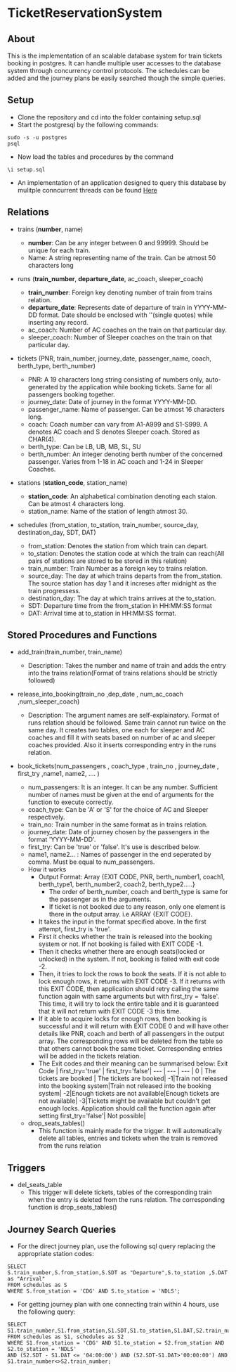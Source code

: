 # TicketReservationSystem

## About

This is the implementation of an scalable database system for train tickets booking in postgres. It can handle multiple user accesses to the database system through concurrency control protocols. The schedules can be added and the journey plans be easily searched though the simple queries.

## Setup

- Clone the repository and cd into the folder containing setup.sql
- Start the postgresql by the following commands:
```
sudo -s -u postgres
psql
```
- Now load the tables and procedures by the command
```
\i setup.sql
```
- An implementation of an application designed to query this database by mulitple conncurrent threads can be found [Here](https://github.com/Blue-coder89/CS301-Backend/)

## Relations

- trains (**number**, name)
    - **number**: Can be any integer between 0 and 99999. Should be unique for each train.
    - Name: A string representing name of the train. Can be atmost 50 characters long
    
- runs (**train_number**, **departure_date**, ac_coach, sleeper_coach)
    - **train_number**: Foreign key denoting number of train from trains relation.
    - **departure_date**: Represents date of departure of train in YYYY-MM-DD format. Date should be enclosed with ''(single quotes) while inserting any record.
    - ac_coach: Number of AC coaches on the train on that particular day.
    - sleeper_coach: Number of Sleeper coaches on the train on that particular day.
    
- tickets (PNR, train_number, journey_date, passenger_name, coach, berth_type, berth_number)
    - PNR: A 19 characters long string consisting of numbers only, auto-generated by the application while booking tickets. Same for all passengers booking together.
    - journey_date: Date of journey in the format YYYY-MM-DD.
    - passenger_name: Name of passenger. Can be atmost 16 characters long.
    - coach: Coach number can vary from A1-A999 and S1-S999. A denotes AC coach and S denotes Sleeper coach. Stored as CHAR(4).
    - berth_type: Can be LB, UB, MB, SL, SU
    - berth_number: An integer denoting berth number of the concerned passenger. Varies from 1-18 in AC coach and 1-24 in Sleeper Coaches.
- stations (**station_code**, station_name)
    - **station_code**: An alphabetical combination denoting each staion. Can be atmost 4 characters long.
    - station_name: Name of the station of length atmost 30.
- schedules (from_station, to_station, train_number, source_day, destination_day, SDT, DAT)
    - from_station: Denotes the station from which train can depart.
    - to_station: Denotes the station code at which the train can reach(All pairs of stations are stored to be stored in this relation)
    - train_number: Train Number as a foreign key to trains relation.
    - source_day: The day at which trains departs from the from_station. The source station has day 1 and it increses after midnight as the train progressess.
    - destination_day: The day at which trains arrives at the to_station.
    - SDT: Departure time from the from_station in HH:MM:SS format
    - DAT: Arrival time at to_station in HH:MM:SS format.

## Stored Procedures and Functions

- add_train(train_number, train_name)

    - Description: Takes the number and name of train and adds the entry into the trains relation(Format of trains relations should be strictly followed)
    
- release_into_booking(train_no ,dep_date , num_ac_coach ,num_sleeper_coach)
    - Description: The argument names are self-explainatory. Format of runs relation should be followed. Same train cannot run twice on the same day. It creates two tables, one each for sleeper and AC coaches and fill it with seats based on number of ac and sleeper coaches provided. Also it inserts corresponding entry in the runs relation.
    
- book_tickets(num_passengers , coach_type , train_no , journey_date , first_try ,name1, name2, .... )
    - num_passengers: It is an integer. It can be any number. Sufficient number of names must be given at the end of arguments for the function to execute correctly.
    - coach_type: Can be 'A' or 'S' for the choice of AC and Sleeper respectively.
    - train_no: Train number in the same format as in trains relation.
    - journey_date: Date of journey chosen by the passengers in the format 'YYYY-MM-DD'.
    - first_try: Can be 'true' or 'false'. It's use is  described below.
    - name1, name2... : Names of passenger in the end seperated by comma. Must be equal to num_passengers. 
    - How it works
        - Output Format: Array {EXIT CODE, PNR, berth_number1, coach1, berth_type1, berth_number2, coach2, berth_type2.....}
            - The order of berth_number, coach and berth_type is same for the passenger as in the arguments.
            - If ticket is not booked due to any reason, only one element is there in the output array. i.e ARRAY {EXIT CODE}.
        - It takes the input in the format specified above. In the first attempt, first_try is 'true'.
        - First it checks whether the train is released into the booking system or not. If not booking is failed with EXIT CODE -1.
        - Then it checks whether there are enough seats(locked or unlocked) in the system. If not, booking is failed with exit code -2.
        - Then, it tries to lock the rows to book the seats. If it is not able to lock enough rows, it returns with EXIT CODE -3. If it returns with this EXIT CODE, then application should retry calling the same function again with same arguments but with first_try = 'false'. This time, it will try to lock the entire table and it is guaranteed that it will not return with EXIT CODE -3 this time.
        - If it able to acquire locks for enough rows, then booking is successful and it will return with EXIT CODE 0 and will have other details like PNR, coach and berth of all passengers in the output array. The corresponding rows will be deleted from the table so that others cannot book the same ticket. Corresponding entries will be added in the tickets relation.
        - The Exit codes and their meaning can be summarised below:
            Exit Code | first_try='true' | first_try='false'|
            --- | --- | --- |
            0 | The tickets are booked | The tickets are booked|
            -1|Train not released into the booking system|Train not released into the booking system|
            -2|Enough tickets are not available|Enough tickets are not available|
            -3|Tickets might be available but couldn't get enough locks. Application should call the function again after setting first_try='false'| Not possible|
    - drop_seats_tables()
        - This function is mainly made for the trigger. It will automatically delete all tables, entries and tickets when the train is removed from the runs relation

## Triggers

- del_seats_table
    - This trigger will delete tickets, tables of the corresponding train when the entry is deleted from the runs relation. The corresponding function is drop_seats_tables()

## Journey Search Queries

- For the direct journey plan, use the following sql query replacing the appropriate station codes:
```
SELECT 
S.train_number,S.from_station,S.SDT as "Departure",S.to_station ,S.DAT as "Arrival" 
FROM schedules as S 
WHERE S.from_station = 'CDG' AND S.to_station = 'NDLS';
```
- For getting journey plan with one connecting train within 4 hours, use the following query:
```
SELECT S1.train_number,S1.from_station,S1.SDT,S1.to_station,S1.DAT,S2.train_number,S2.from_station,S2.SDT,S2.to_station,S2.DAT
FROM schedules as S1, schedules as S2
WHERE S1.from_station = 'CDG' AND S1.to_station = S2.from_station AND S2.to_station = 'NDLS'
AND (S2.SDT - S1.DAT <= '04:00:00') AND (S2.SDT-S1.DAT>'00:00:00') AND S1.train_number<>S2.train_number;
```